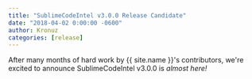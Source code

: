 ```yaml
---
title: "SublimeCodeIntel v3.0.0 Release Candidate"
date: "2018-04-02 0:00:00 -0600"
author: Kronuz
categories: [release]
---
```


After many months of hard work by {{ site.name }}'s contributors, we're excited
to announce SublimeCodeIntel v3.0.0 is *almost here!*
